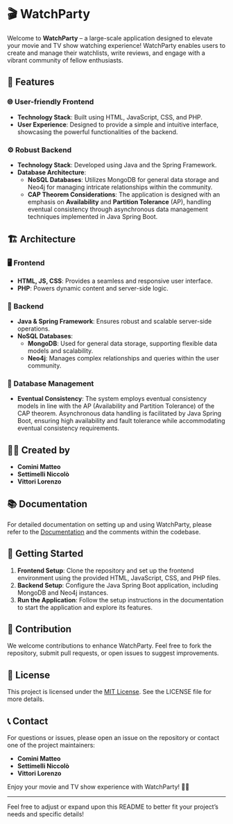 # 🎬 WatchParty

Welcome to **WatchParty** – a large-scale application designed to elevate your movie and TV show watching experience! WatchParty enables users to create and manage their watchlists, write reviews, and engage with a vibrant community of fellow enthusiasts. 

## 🚀 Features

### 🌐 User-friendly Frontend
- **Technology Stack**: Built using HTML, JavaScript, CSS, and PHP.
- **User Experience**: Designed to provide a simple and intuitive interface, showcasing the powerful functionalities of the backend.

### ⚙️ Robust Backend
- **Technology Stack**: Developed using Java and the Spring Framework.
- **Database Architecture**:
  - **NoSQL Databases**: Utilizes MongoDB for general data storage and Neo4j for managing intricate relationships within the community.
  - **CAP Theorem Considerations**: The application is designed with an emphasis on **Availability** and **Partition Tolerance** (AP), handling eventual consistency through asynchronous data management techniques implemented in Java Spring Boot.

## 🏗️ Architecture

### 🖥️ Frontend
- **HTML, JS, CSS**: Provides a seamless and responsive user interface.
- **PHP**: Powers dynamic content and server-side logic.

### 🔧 Backend
- **Java & Spring Framework**: Ensures robust and scalable server-side operations.
- **NoSQL Databases**:
  - **MongoDB**: Used for general data storage, supporting flexible data models and scalability.
  - **Neo4j**: Manages complex relationships and queries within the user community.

### 🔄 Database Management
- **Eventual Consistency**: The system employs eventual consistency models in line with the AP (Availability and Partition Tolerance) of the CAP theorem. Asynchronous data handling is facilitated by Java Spring Boot, ensuring high availability and fault tolerance while accommodating eventual consistency requirements.

## 👨‍💻 Created by
- **Comini Matteo**
- **Settimelli Niccolò**
- **Vittori Lorenzo**

## 📚 Documentation

For detailed documentation on setting up and using WatchParty, please refer to the [Documentation](link-to-documentation) and the comments within the codebase.

## 🚀 Getting Started

1. **Frontend Setup**: Clone the repository and set up the frontend environment using the provided HTML, JavaScript, CSS, and PHP files.
2. **Backend Setup**: Configure the Java Spring Boot application, including MongoDB and Neo4j instances.
3. **Run the Application**: Follow the setup instructions in the documentation to start the application and explore its features.

## 🤝 Contribution

We welcome contributions to enhance WatchParty. Feel free to fork the repository, submit pull requests, or open issues to suggest improvements.

## 📝 License

This project is licensed under the [MIT License](link-to-license). See the LICENSE file for more details.

## 📞 Contact

For questions or issues, please open an issue on the repository or contact one of the project maintainers:

- **Comini Matteo**
- **Settimelli Niccolò**
- **Vittori Lorenzo**

Enjoy your movie and TV show experience with WatchParty! 🎥🍿

---

Feel free to adjust or expand upon this README to better fit your project’s needs and specific details!
